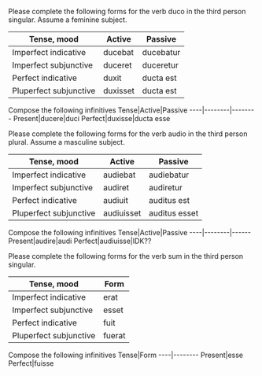 


Please complete the following forms for the verb duco in the third person singular. Assume a feminine subject.

Tense, mood|Active|Passive
----|--------|--------
Imperfect indicative|ducebat|ducebatur
Imperfect subjunctive|duceret|duceretur
Perfect indicative|duxit|ducta est
Pluperfect subjunctive|duxisset|ducta est

Compose the following infinitives
Tense|Active|Passive
----|--------|--------
Present|ducere|duci
Perfect|duxisse|ducta esse


Please complete the following forms for the verb audio in the third person plural. Assume a masculine subject.

Tense, mood|Active|Passive
----|--------|--------
Imperfect indicative|audiebat|audiebatur
Imperfect subjunctive|audiret|audiretur
Perfect indicative|audiuit|auditus est
Pluperfect subjunctive|audiuisset|auditus esset

Compose the following infinitives
Tense|Active|Passive
----|--------|------
Present|audire|audi
Perfect|audiuisse|IDK??


Please complete the following forms for the verb sum in the third person singular.

Tense, mood|Form
----|--------
Imperfect indicative|erat
Imperfect subjunctive|esset
Perfect indicative|fuit
Pluperfect subjunctive|fuerat

Compose the following infinitives
Tense|Form
----|--------
Present|esse
Perfect|fuisse
